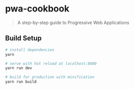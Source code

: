 # pwa-cookbook

> A step-by-step guide to Progressive Web Applications

## Build Setup

``` bash
# install dependencies
yarn

# serve with hot reload at localhost:8080
yarn run dev

# build for production with minification
yarn run build
```

